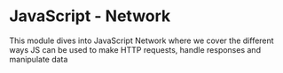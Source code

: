 # JavaScript - Network

This module dives into JavaScript Network where we cover the different ways JS can be used to make HTTP requests, handle responses and manipulate data
